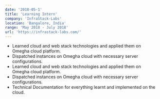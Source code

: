 ```yaml
---
date: '2018-05-1'
title: 'Learning Intern'
company: 'InfraStack-Labs'
location: 'Bangalore, India'
range: 'May 2018 - July 2018'
url: 'https://infrastack-labs.com/'
---
```


- Learned cloud and web stack technologies and applied them on Omegha cloud platform.
- Dispatched instances on Omegha cloud with necessary server configurations.
- Learned cloud and web stack technologies and applied them on Omegha cloud platform.
- Dispatched instances on Omegha cloud with necessary server configurations.
- Technical Documentation for everything learnt and implemented on the cloud.
